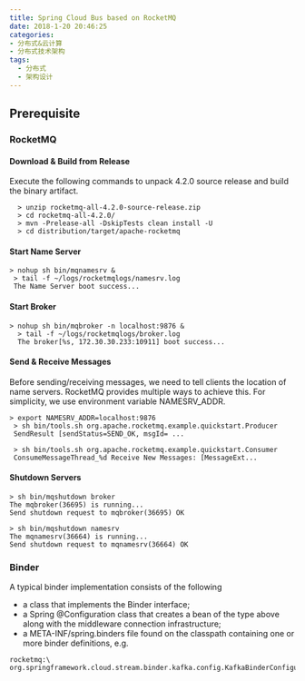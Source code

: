 ```yaml
---
title: Spring Cloud Bus based on RocketMQ
date: 2018-1-20 20:46:25
categories:
- 分布式&云计算
- 分布式技术架构
tags:
  - 分布式
  - 架构设计
---
```


## Prerequisite
### RocketMQ
#### Download & Build from Release
Execute the following commands to unpack 4.2.0 source release and build the binary artifact.
```
  > unzip rocketmq-all-4.2.0-source-release.zip
  > cd rocketmq-all-4.2.0/
  > mvn -Prelease-all -DskipTests clean install -U
  > cd distribution/target/apache-rocketmq
```
#### Start Name Server
```
> nohup sh bin/mqnamesrv &
 > tail -f ~/logs/rocketmqlogs/namesrv.log
 The Name Server boot success...
```

#### Start Broker
```
> nohup sh bin/mqbroker -n localhost:9876 &
  > tail -f ~/logs/rocketmqlogs/broker.log
  The broker[%s, 172.30.30.233:10911] boot success...
```
<!-- more -->
#### Send & Receive Messages
Before sending/receiving messages, we need to tell clients the location of name servers. RocketMQ provides multiple ways to achieve this. For simplicity, we use environment variable NAMESRV_ADDR.
```
> export NAMESRV_ADDR=localhost:9876
 > sh bin/tools.sh org.apache.rocketmq.example.quickstart.Producer
 SendResult [sendStatus=SEND_OK, msgId= ...

 > sh bin/tools.sh org.apache.rocketmq.example.quickstart.Consumer
 ConsumeMessageThread_%d Receive New Messages: [MessageExt...
```

#### Shutdown Servers
```
> sh bin/mqshutdown broker
The mqbroker(36695) is running...
Send shutdown request to mqbroker(36695) OK

> sh bin/mqshutdown namesrv
The mqnamesrv(36664) is running...
Send shutdown request to mqnamesrv(36664) OK
```

### Binder

A typical binder implementation consists of the following
- a class that implements the Binder interface;
- a Spring @Configuration class that creates a bean of the type above along with the middleware connection infrastructure;
- a META-INF/spring.binders file found on the classpath containing one or more binder definitions, e.g.
```
rocketmq:\
org.springframework.cloud.stream.binder.kafka.config.KafkaBinderConfiguration
```
